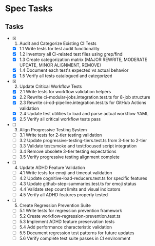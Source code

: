 # Spec Tasks

## Tasks

- [x] 1. Audit and Categorize Existing CI Tests
  - [x] 1.1 Write tests for test audit functionality
  - [x] 1.2 Inventory all CI-related test files using grep/find
  - [x] 1.3 Create categorization matrix (MAJOR REWRITE, MODERATE UPDATE, MINOR
        ALIGNMENT, REMOVE)
  - [x] 1.4 Document each test's expected vs actual behavior
  - [x] 1.5 Verify all tests catalogued and categorized

- [x] 2. Update Critical Workflow Tests
  - [x] 2.1 Write tests for workflow validation helpers
  - [x] 2.2 Rewrite ci-modular-jobs.integration.test.ts for 8-job structure
  - [x] 2.3 Rewrite ci-cd-pipeline.integration.test.ts for GitHub Actions
        validation
  - [x] 2.4 Update test utilities to load and parse actual workflow YAML
  - [x] 2.5 Verify all critical workflow tests pass

- [ ] 3. Align Progressive Testing System
  - [ ] 3.1 Write tests for 2-tier testing validation
  - [ ] 3.2 Update progressive-testing-tiers.test.ts from 3-tier to 2-tier
  - [ ] 3.3 Validate test:smoke and test:focused script integration
  - [ ] 3.4 Remove obsolete 3-tier testing expectations
  - [ ] 3.5 Verify progressive testing alignment complete

- [ ] 4. Update ADHD Feature Validation
  - [ ] 4.1 Write tests for emoji and timeout validation
  - [ ] 4.2 Update cognitive-load-reducers.test.ts for specific features
  - [ ] 4.3 Update github-step-summaries.test.ts for emoji status
  - [ ] 4.4 Validate step count limits and visual indicators
  - [ ] 4.5 Verify all ADHD features properly tested

- [ ] 5. Create Regression Prevention Suite
  - [ ] 5.1 Write tests for regression prevention framework
  - [ ] 5.2 Create workflow-regression-prevention.test.ts
  - [ ] 5.3 Implement ADHD feature preservation tests
  - [ ] 5.4 Add performance characteristic validation
  - [ ] 5.5 Document regression test patterns for future updates
  - [ ] 5.6 Verify complete test suite passes in CI environment
